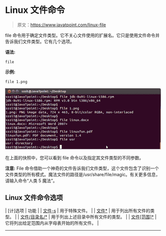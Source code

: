 # Linux 文件命令

> 原文：<https://www.javatpoint.com/linux-file>

file 命令用于确定文件类型。它不关心文件使用的扩展名。它只是使用文件命令并告诉我们文件类型。它有几个选项。

**语法:**

```
file  
```

**示例:**

```
file 1.png

```

![Linux File Command](img/983aefcaaf760aafc95325ca015accd5.png)

在上面的快照中，您可以看到 file 命令以及指定其文件类型的不同参数。

**注意:** File 命令借助一个神奇的文件告诉我们文件类型，这个文件包含了识别一个文件类型的所有模式。魔法文件的路径是/usr/share/file/magic。有关更多信息，请输入命令“人类 5 魔法”。

## Linux 文件命令选项

| [计]选项 | 功能 |
| [文件-s](linux-file-s) | 用于特殊文件。 |
| [文件*](linux-file-asterisk) | 用于列出所有文件的类型。 |
| [文件/目录名/*](linux-file-directory-name) | 用于列出上述目录中所有文件的类型。 |
| [文件[范围]*](linux-file-range) | 它将列出给定范围内从字母表开始的所有文件。 |

* * *
